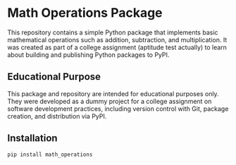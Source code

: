 # Math Operations Package

This repository contains a simple Python package that implements basic mathematical operations such as addition, subtraction, and multiplication. It was created as part of a college assignment (aptitude test actually) to learn about building and publishing Python packages to PyPI.

## Educational Purpose

This package and repository are intended for educational purposes only. They were developed as a dummy project for a college assignment on software development practices, including version control with Git, package creation, and distribution via PyPI.

## Installation

```bash
pip install math_operations
